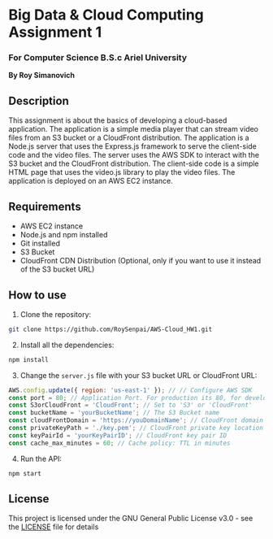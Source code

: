# Big Data & Cloud Computing Assignment 1
### For Computer Science B.S.c Ariel University
**By Roy Simanovich**

## Description
This assignment is about the basics of developing a cloud-based application. The application is a simple media player that can stream video files from an S3 bucket or a CloudFront distribution. The application is a Node.js server that uses the Express.js framework to serve the client-side code and the video files. The server uses the AWS SDK to interact with the S3 bucket and the CloudFront distribution. The client-side code is a simple HTML page that uses the video.js library to play the video files. The application is deployed on an AWS EC2 instance.

## Requirements
- AWS EC2 instance
- Node.js and npm installed
- Git installed
- S3 Bucket
- CloudFront CDN Distribution (Optional, only if you want to use it instead of the S3 bucket URL)

## How to use
1. Clone the repository:
```bash
git clone https://github.com/RoySenpai/AWS-Cloud_HW1.git
```

2. Install all the dependencies:
```bash
npm install
```

3. Change the `server.js` file with your S3 bucket URL or CloudFront URL:
```javascript
AWS.config.update({ region: 'us-east-1' }); // // Configure AWS SDK
const port = 80; // Application Port. For production its 80, for development its 3000.
const S3orCloudFront = 'CloudFront'; // Set to 'S3' or 'CloudFront'
const bucketName = 'yourBucketName'; // The S3 Bucket name
const cloudFrontDomain = 'https://youDomainName'; // CloudFront domain
const privateKeyPath = './key.pem'; // CloudFront private key location
const keyPairId = 'yourKeyPairID'; // CloudFront key pair ID
const cache_max_minutes = 60; // Cache policy: TTL in minutes
```

4. Run the API:
```bash
npm start
```

## License
This project is licensed under the GNU General Public License v3.0 - see the [LICENSE](LICENSE) file for details